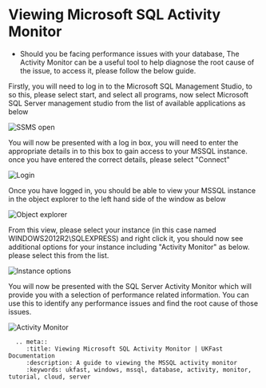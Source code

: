 # Viewing Microsoft SQL Activity Monitor

* Should you be facing performance issues with your database, The Activity Monitor can be a useful tool to help diagnose the root cause of the issue, to access it, please follow the below guide.

Firstly, you will need to log in to the Microsoft SQL Management Studio, to so this, please select start, and select all programs, now select Microsoft SQL Server management studio from the list of available applications as below

![SSMS open](Images/activitymonitor/startssmsopen.PNG)

You will now be presented with a log in box, you will need to enter the appropriate details in to this box to gain access to your MSSQL instance. once you have entered the correct details, please select "Connect"

![Login](Images/activitymonitor/logintrimmed.png)

Once you have logged in, you should be able to view your MSSQL instance in the object explorer to the left hand side of the window as below

![Object explorer](Images/activitymonitor/loggedin.PNG)

From this view, please select your instance (in this case named WINDOWS2012R2\SQLEXPRESS) and right click it, you should now see additional options for your instance including "Activity Monitor" as below. please select this from the list.

![Instance options](Images/activitymonitor/rightclickcontext.PNG)

You will now be presented with the SQL Server Activity Monitor which will provide you with a selection of performance related information. You can use this to identify any performance issues and find the root cause of those issues.

![Activity Monitor](Images/activitymonitor/activitymonitor.PNG)

```eval_rst
  .. meta::
     :title: Viewing Microsoft SQL Activity Monitor | UKFast Documentation
     :description: A guide to viewing the MSSQL activity monitor
     :keywords: ukfast, windows, mssql, database, activity, monitor, tutorial, cloud, server
